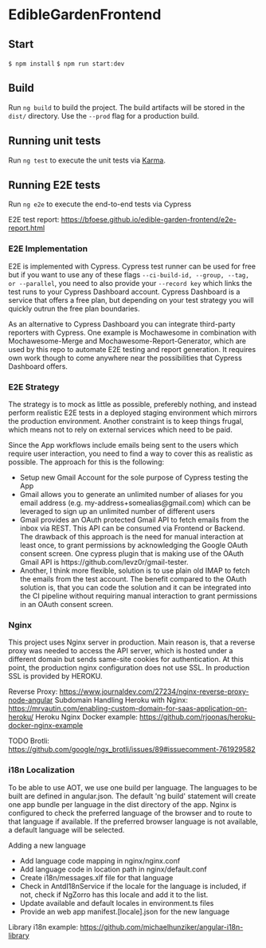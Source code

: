 # EdibleGardenFrontend

## Start

`$ npm install`
`$ npm run start:dev`

## Build

Run `ng build` to build the project. The build artifacts will be stored in the
`dist/` directory. Use the `--prod` flag for a production build.

## Running unit tests

Run `ng test` to execute the unit tests via
[Karma](https://karma-runner.github.io).

## Running E2E tests

Run `ng e2e` to execute the end-to-end tests via Cypress

E2E test report: https://bfoese.github.io/edible-garden-frontend/e2e-report.html

### E2E Implementation

E2E is implemented with Cypress. Cypress test runner can be used for free but if
you want to use any of these flags `--ci-build-id, --group, --tag, or
--parallel`, you need to also provide your `--record key` which links the test
runs to your Cypress Dashboard account. Cypress Dashboard is a service that
offers a free plan, but depending on your test strategy you will quickly outrun
the free plan boundaries.

As an alternative to Cypress Dashboard you can integrate third-party reporters
with Cypress. One example is Mochawesome in combination with Mochawesome-Merge
and Mochawesome-Report-Generator, which are used by this repo to automate E2E
testing and report generation. It requires own work though to come anywhere near
the possibilities that Cypress Dashboard offers.

### E2E Strategy
The strategy is to mock as little as possible, preferebly nothing, and instead
perform realistic E2E tests in a deployed staging environment which mirrors the
production environment. Another constraint is to keep things frugal, which means
not to rely on external services which need to be paid.

Since the App workflows include emails being sent to the users which
require user interaction, you need to find a way to cover this as realistic as
possible. The approach for this is the following:

<ul>
<li>Setup new Gmail Account for the sole purpose of Cypress testing the App</li>
<li>Gmail allows you to generate an unlimited number of aliases for you email address (e.g. my-address+somealias@gmail.com) which can be leveraged to sign up an unlimited number of different users</li>
<li>Gmail provides an OAuth protected Gmail API to fetch emails from the inbox via REST. This API can be consumed via Frontend or Backend. The drawback of this approach is the need for manual interaction at least once, to grant permissions by acknowledging the Google OAuth consent screen. One cypress plugin that is making use of the OAuth Gmail API is https://github.com/levz0r/gmail-tester.</li>
<li>Another, I think more flexible, solution is to use plain old IMAP to fetch the emails from the test account. The benefit compared to the OAuth solution is, that you can code the solution and it can be integrated into the CI pipeline without requiring manual interaction to grant permissions in an OAuth consent screen.</li>
</ul>

### Nginx

This project uses Nginx server in production. Main reason is, that a reverse
proxy was needed to access the API server, which is hosted under a different
domain but sends same-site cookies for authentication. At this point, the
production nginx configuration does not use SSL. In production SSL is provided
by HEROKU.

Reverse Proxy: https://www.journaldev.com/27234/nginx-reverse-proxy-node-angular
Subdomain Handling Heroku with Nginx: https://mrvautin.com/enabling-custom-domain-for-saas-application-on-heroku/
Heroku Nginx Docker example: https://github.com/rjoonas/heroku-docker-nginx-example

TODO Brotli: https://github.com/google/ngx_brotli/issues/89#issuecomment-761929582


### i18n Localization

To be able to use AOT, we use one build per language. The languages to be built
are defined in angular.json. The default 'ng build' statement will create one
app bundle per language in the dist directory of the app. Nginx is configured to
check the preferred language of the browser and to route to that language if
available. If the preferred browser language is not available, a default
language will be selected.

Adding a new language

<ul>
    <li>Add language code mapping in nginx/nginx.conf</li>
    <li>Add language code in location path in nginx/default.conf</li>
    <li>Create i18n/messages.xlf file for that language</li>
    <li>Check in AntdI18nService if the locale for the language is included, if not, check if NgZorro has this locale and add it to the list.</li>
    <li>Update available and default locales in environment.ts files</li>
    <li>Provide an web app manifest.[locale].json for the new language</li>
</ul>

Library i18n example:
https://github.com/michaelhunziker/angular-i18n-library


